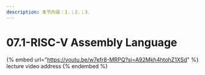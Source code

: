 ```yaml
---
description: 本节内容：1.；2.；3.
---
```


# 07.1-RISC-V Assembly Language

{% embed url="https://youtu.be/w7efr8-MRPQ?si=A92Mkh4htohZ1XSd" %}
lecture video address
{% endembed %}
